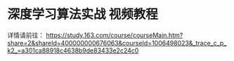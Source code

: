 # 深度学习算法实战 视频教程

详情请前往： https://study.163.com/course/courseMain.htm?share=2&shareId=400000000676063&courseId=1006498023&_trace_c_p_k2_=a301ca88918c4638b9de83433e2c24c0
